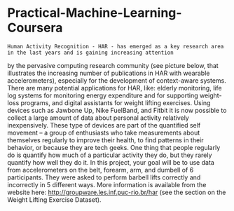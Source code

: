 # Practical-Machine-Learning-Coursera

    Human Activity Recognition - HAR - has emerged as a key research area in the last years and is gaining increasing attention
by the pervasive computing research community (see picture below, that illustrates the increasing number of publications in HAR
with wearable accelerometers), especially for the development of context-aware systems. There are many potential applications for HAR,
like: elderly monitoring, life log systems for monitoring energy expenditure and for supporting weight-loss programs, and digital
assistants for weight lifting exercises.
    Using devices such as Jawbone Up, Nike FuelBand, and Fitbit it is now possible to collect a large amount of data about personal
activity relatively inexpensively. These type of devices are part of the quantified self movement – a group of enthusiasts who take
measurements about themselves regularly to improve their health, to find patterns in their behavior, or because they are tech geeks.
One thing that people regularly do is quantify how much of a particular activity they do, but they rarely quantify how well they do it.
In this project, your goal will be to use data from accelerometers on the belt, forearm, arm, and dumbell of 6 participants.
They were asked to perform barbell lifts correctly and incorrectly in 5 different ways. More information is available
from the website here: http://groupware.les.inf.puc-rio.br/har (see the section on the Weight Lifting Exercise Dataset).
